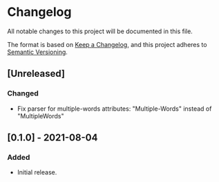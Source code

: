 # Changelog
All notable changes to this project will be documented in this file.

The format is based on [Keep a Changelog](https://keepachangelog.com/en/1.0.0/),
and this project adheres to [Semantic Versioning](https://semver.org/spec/v2.0.0.html).

## [Unreleased]
### Changed
- Fix parser for multiple-words attributes: "Multiple-Words" instead of "MultipleWords"

## [0.1.0] - 2021-08-04
### Added
- Initial release.
